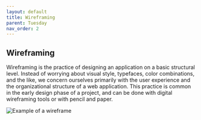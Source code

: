 ```yaml
---
layout: default
title: Wireframing
parent: Tuesday
nav_order: 2
---
```


## Wireframing 

Wireframing is the practice of designing an application on a basic structural level. Instead of worrying about visual style, typefaces, color combinations, and the like, we concern ourselves primarily with the user experience and the organizational structure of a web application. This practice is common in the early design phase of a project, and can be done with digital wireframing tools or with pencil and paper.

![Example of a wireframe](https://live.staticflickr.com/2154/5734993652_d4a2ee8778_b.jpg)

